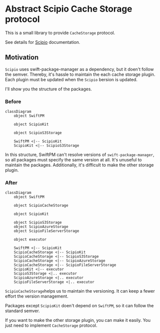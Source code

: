 # Abstract Scipio Cache Storage protocol

This is a small library to provide `CacheStorage` protocol.

See details for [Scipio](https://github.com/giginet/Scipio) documentation.

## Motivation

`Scipio` uses swift-package-manager as a dependency, but it doen't follow the semver. 
Thereby, it's hassle to maintain the each cache storage plugin. Each plugin must be updated when the `Scipio` bersion is updated.

I'll show you the structure of the packages.

### Before

```mermaid
classDiagram
    object SwiftPM

    object ScipioKit

    object ScipioS3Storage

    SwiftPM <|-- ScipioKit
    ScipioKit <|-- ScipioS3Storage
```

In this structure, SwiftPM can't resolve versions of `swift-package-manager`, so all packages must specify the same version at all. It's unuseful to maintain the packages.
Additionally, it's difficult to make the other storage plugin.

### After

```mermaid
classDiagram
    object SwiftPM

    object ScipioCacheStorage

    object ScipioKit

    object ScipioS3Storage
    object ScipioAzureStorage
    object ScipioFileServerStorage

    object executor

    SwiftPM <|-- ScipioKit
    ScipioCacheStorage <|-- ScipioKit
    ScipioCacheStorage <|-- ScipioS3Storage
    ScipioCacheStorage <|-- ScipioAzureStorage
    ScipioCacheStorage <|-- ScipioFileServerStorage
    ScipioKit <|-- executor
    ScipioS3Storage <|.. executor
    ScipioAzureStorage <|.. executor
    ScipioFileServerStorage <|.. executor
```

`ScipioCacheStorage`helps us to maintain the versioning. It can keep a fewer effort the version management.

Packages except `ScipioKit` doen't depend on `SwiftPM`, so it can follow the standard semver.

If you want to make the other storage plugin, you can make it easily. You just need to implement `CacheStorage` protocol.
